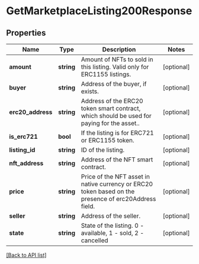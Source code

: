 # GetMarketplaceListing200Response

## Properties

Name | Type | Description | Notes
------------ | ------------- | ------------- | -------------
**amount** | **string** | Amount of NFTs to sold in this listing. Valid only for ERC1155 listings. | [optional]
**buyer** | **string** | Address of the buyer, if exists. | [optional]
**erc20_address** | **string** | Address of the ERC20 token smart contract, which should be used for paying for the asset.. | [optional]
**is_erc721** | **bool** | If the listing is for ERC721 or ERC1155 token. | [optional]
**listing_id** | **string** | ID of the listing. | [optional]
**nft_address** | **string** | Address of the NFT smart contract. | [optional]
**price** | **string** | Price of the NFT asset in native currency or ERC20 token based on the presence of erc20Address field. | [optional]
**seller** | **string** | Address of the seller. | [optional]
**state** | **string** | State of the listing. 0 - available, 1 - sold, 2 - cancelled | [optional]

[[Back to API list]](../../README.md#api-endpoints)
